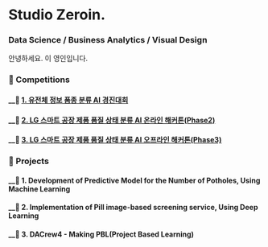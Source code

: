 # **Studio Zeroin.**
### Data Science / Business Analytics / Visual Design
안녕하세요. 이 영인입니다. 


### 📁 Competitions

  #### __📌 [1. 유전체 정보 품종 분류 AI 경진대회]([url](https://github.com/Zeroin0/ML_Competition/tree/master/Competition_1.%20%E1%84%8B%E1%85%B2%E1%84%8C%E1%85%A5%E1%86%AB%E1%84%8E%E1%85%A6%20%E1%84%8C%E1%85%A5%E1%86%BC%E1%84%87%E1%85%A9%20%E1%84%91%E1%85%AE%E1%86%B7%E1%84%8C%E1%85%A9%E1%86%BC%20%E1%84%87%E1%85%AE%E1%86%AB%E1%84%85%E1%85%B2%20AI%20%E1%84%80%E1%85%A7%E1%86%BC%E1%84%8C%E1%85%B5%E1%86%AB%E1%84%83%E1%85%A2%E1%84%92%E1%85%AC))
  #### __📌 [2. LG 스마트 공장 제품 품질 상태 분류 AI 온라인 해커톤(Phase2)]([url](https://github.com/Zeroin0/ML_Competition/tree/master/Competition_2.%20LG%20%E1%84%89%E1%85%B3%E1%84%86%E1%85%A1%E1%84%90%E1%85%B3%20%E1%84%80%E1%85%A9%E1%86%BC%E1%84%8C%E1%85%A1%E1%86%BC%20%E1%84%8C%E1%85%A6%E1%84%91%E1%85%AE%E1%86%B7%20%E1%84%91%E1%85%AE%E1%86%B7%E1%84%8C%E1%85%B5%E1%86%AF%20%E1%84%89%E1%85%A1%E1%86%BC%E1%84%90%E1%85%A2%20%E1%84%87%E1%85%AE%E1%86%AB%E1%84%85%E1%85%B2%20AI%20%E1%84%8B%E1%85%A9%E1%86%AB%E1%84%85%E1%85%A1%E1%84%8B%E1%85%B5%E1%86%AB%20%E1%84%92%E1%85%A2%E1%84%8F%E1%85%A5%E1%84%90%E1%85%A9%E1%86%AB(Phase2)))
  #### __📌 [3. LG 스마트 공장 제품 품질 상태 분류 AI 오프라인 해커톤(Phase3)]([url](https://github.com/Zeroin0/ML_Competition/tree/master/Competition_3.%20LG%20%E1%84%89%E1%85%B3%E1%84%86%E1%85%A1%E1%84%90%E1%85%B3%20%E1%84%80%E1%85%A9%E1%86%BC%E1%84%8C%E1%85%A1%E1%86%BC%20%E1%84%8C%E1%85%A6%E1%84%91%E1%85%AE%E1%86%B7%20%E1%84%91%E1%85%AE%E1%86%B7%E1%84%8C%E1%85%B5%E1%86%AF%20%E1%84%89%E1%85%A1%E1%86%BC%E1%84%90%E1%85%A2%20%E1%84%87%E1%85%AE%E1%86%AB%E1%84%85%E1%85%B2%20AI%20%E1%84%8B%E1%85%A9%E1%84%91%E1%85%B3%E1%84%85%E1%85%A1%E1%84%8B%E1%85%B5%E1%86%AB%20%E1%84%92%E1%85%A2%E1%84%8F%E1%85%A5%E1%84%90%E1%85%A9%E1%86%AB(Phase3)))
  
### 📁 Projects

  #### __📄 1. Development of Predictive Model for the Number of Potholes, Using Machine Learning
  #### __📄 2. Implementation of Pill image-based screening service, Using Deep Learning
  #### __📄 3. DACrew4 - Making PBL(Project Based Learning)

##

